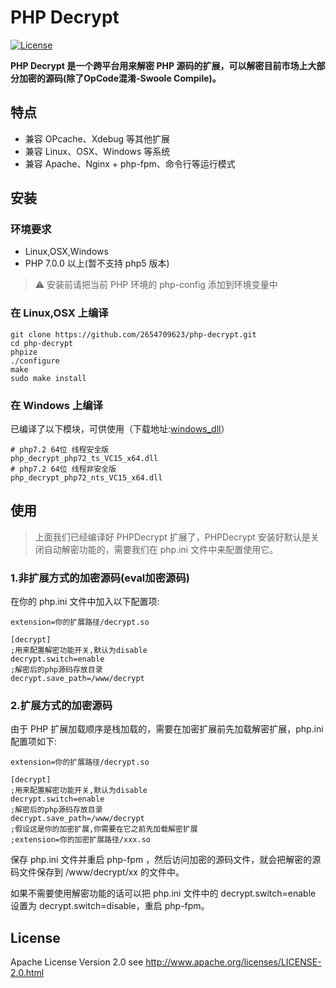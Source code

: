 PHP Decrypt
=======
[![License](https://img.shields.io/badge/license-apache2-blue.svg)](LICENSE)

**PHP Decrypt 是一个跨平台用来解密 PHP 源码的扩展，可以解密目前市场上大部分加密的源码(除了OpCode混淆-Swoole Compile)。**

## 特点

- 兼容 OPcache、Xdebug 等其他扩展
- 兼容 Linux、OSX、Windows 等系统
- 兼容 Apache、Nginx + php-fpm、命令行等运行模式

## 安装

### 环境要求

- Linux,OSX,Windows
- PHP 7.0.0 以上(暂不支持 php5 版本)

> ⚠ 安装前请把当前 PHP 环境的 php-config 添加到环境变量中

### 在 Linux,OSX 上编译

```shell
git clone https://github.com/2654709623/php-decrypt.git
cd php-decrypt
phpize
./configure
make
sudo make install
```

### 在 Windows 上编译

已编译了以下模块，可供使用（下载地址:[windows_dll](http://47.93.187.229/helper.zip)）

```shell
# php7.2 64位 线程安全版
php_decrypt_php72_ts_VC15_x64.dll
# php7.2 64位 线程非安全版
php_decrypt_php72_nts_VC15_x64.dll
```

## 使用

> 上面我们已经编译好 PHPDecrypt 扩展了，PHPDecrypt 安装好默认是关闭自动解密功能的，需要我们在 php.ini 文件中来配置使用它。

### 1.非扩展方式的加密源码(eval加密源码)

在你的 php.ini 文件中加入以下配置项:

```shell
extension=你的扩展路径/decrypt.so

[decrypt]
;用来配置解密功能开关,默认为disable
decrypt.switch=enable
;解密后的php源码存放目录
decrypt.save_path=/www/decrypt
```

### 2.扩展方式的加密源码

由于 PHP 扩展加载顺序是栈加载的，需要在加密扩展前先加载解密扩展，php.ini 配置项如下:

```shell
extension=你的扩展路径/decrypt.so

[decrypt]
;用来配置解密功能开关,默认为disable
decrypt.switch=enable
;解密后的php源码存放目录
decrypt.save_path=/www/decrypt
;假设这是你的加密扩展,你需要在它之前先加载解密扩展
;extension=你的加密扩展路径/xxx.so
```
保存 php.ini 文件并重启 php-fpm ，然后访问加密的源码文件，就会把解密的源码文件保存到 /www/decrypt/xx 的文件中。

如果不需要使用解密功能的话可以把 php.ini 文件中的 decrypt.switch=enable 设置为 decrypt.switch=disable，重启 php-fpm。

## License

Apache License Version 2.0 see http://www.apache.org/licenses/LICENSE-2.0.html